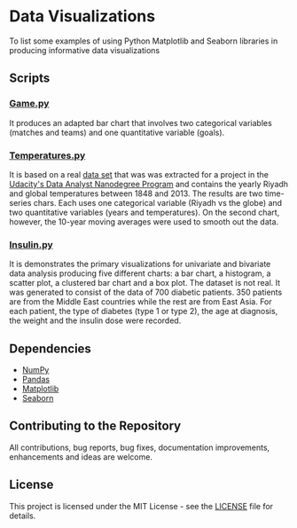 # Data Visualizations
To list some examples of using Python Matplotlib and Seaborn libraries in producing informative data visualizations

## Scripts 
### [Game.py](Scripts/Game.py)
It produces an adapted bar chart that involves two categorical variables (matches and teams) and one quantitative variable (goals). 
### [Temperatures.py](Scripts/Temperatures.py)
It is based on a real [data set](Data/Temperatures.csv) that was was extracted for a project in the [Udacity's Data Analyst Nanodegree Program](https://www.udacity.com/course/data-analyst-nanodegree--nd002) and contains the yearly Riyadh and global temperatures between 1848 and 2013. The results are two time-series chars. Each uses one categorical variable (Riyadh vs the globe) and two quantitative variables (years and temperatures). On the second chart, however, the 10-year moving averages were used to smooth out the data. 
### [Insulin.py](Scripts/Insulin.py)
It is demonstrates the primary visualizations for univariate and bivariate data analysis producing five different charts: a bar chart, a histogram, a scatter plot, a clustered bar chart and a box plot. The dataset is not real. It was generated to consist of the data of 700 diabetic patients. 350 patients are from the Middle East countries while the rest are from East Asia. For each patient, the type of diabetes (type 1 or type 2), the age at diagnosis, the weight and the insulin dose were recorded. 

## Dependencies
* [NumPy](https://www.numpy.org/)
* [Pandas](https://pandas.pydata.org/)
* [Matplotlib](https://matplotlib.org/)
* [Seaborn](https://seaborn.pydata.org/)

## Contributing to the Repository
All contributions, bug reports, bug fixes, documentation improvements, enhancements and ideas are welcome.

## License
This project is licensed under the MIT License - see the [LICENSE](LICENSE) file for details.
